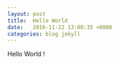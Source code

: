 ```yaml
---
layout: post
title:  Hello World
date:   2016-11-22 13:00:35 +0800
categories: blog jekyll
---
```

Hello World !
